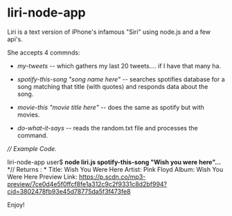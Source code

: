 # liri-node-app

Liri is a text version of iPhone's infamous "Siri" using node.js and a few api's. 

She accepts 4 commnds:

* *my-tweets* -- which gathers my last 20 tweets.... if I have that many ha.

* *spotify-this-song "song name here"* -- searches spotifies database
  for a song matching that title (with quotes) and responds data about the song.
  
* *movie-this "movie title here"* -- does the same as spotify but with movies.

* *do-what-it-says* -- reads the random.txt file and processes the command.


*// Example Code.*

liri-node-app user$  **node liri.js spotify-this-song "Wish you were here"...**
*// Returns : *
Title: Wish You Were Here
Artist: Pink Floyd
Album: Wish You Were Here
Preview Link: https://p.scdn.co/mp3-preview/7ce0d4e5f0ffcf8fe1a312c9c2f9331c8d2bf994?cid=3802478fb93e45d78775da5f3f473fe8



Enjoy! 
